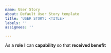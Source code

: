 ```yaml
---
name: User Story
about: Default User Story template
title: 'USER STORY: <TITLE>'
labels: ''
assignees: ''

---
```


As a **role** I can **capability** so that **received benefit**
